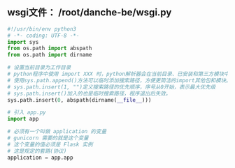 <!--
 * @Author: 王荣
 * @Date: 2022-06-09 15:39:39
 * @LastEditors: 王荣
 * @LastEditTime: 2022-06-09 15:41:17
 * @Description: 填写简介
-->



## wsgi文件：      /root/danche-be/wsgi.py


```python
#!/usr/bin/env python3
# -*- coding: UTF-8 -*-
import sys
from os.path import abspath
from os.path import dirname

# 设置当前目录为工作目录
# python程序中使用 import XXX 时，python解析器会在当前目录、已安装和第三方模块中搜索 xxx，如果都搜索不到就会报错
# 使用sys.path.append()方法可以临时添加搜索路径，方便更简洁的import其他包和模块。
# sys.path.insert(1, "")定义搜索路径的优先顺序，序号从0开始，表示最大优先级
# sys.path.insert()加入的也是临时搜索路径，程序退出后失效。
sys.path.insert(0, abspath(dirname(__file__)))

# 引入 app.py
import app

# 必须有一个叫做 application 的变量
# gunicorn 需要的就是这个变量
# 这个变量的值必须是 Flask 实例
# 这是规定的套路(协议)
application = app.app
```